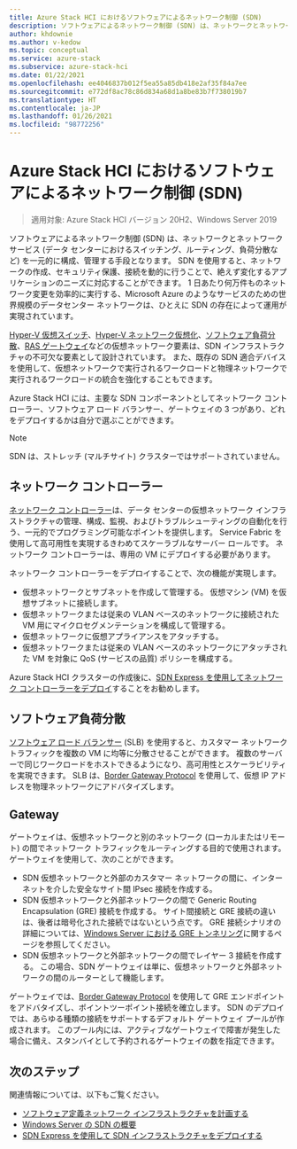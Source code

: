 ```yaml
---
title: Azure Stack HCI におけるソフトウェアによるネットワーク制御 (SDN)
description: ソフトウェアによるネットワーク制御 (SDN) は、ネットワークとネットワーク サービス (データ センターにおけるスイッチング、ルーティング、負荷分散など) を一元的に構成、管理する手段となります。
author: khdownie
ms.author: v-kedow
ms.topic: conceptual
ms.service: azure-stack
ms.subservice: azure-stack-hci
ms.date: 01/22/2021
ms.openlocfilehash: ee4046837b012f5ea55a85db418e2af35f84a7ee
ms.sourcegitcommit: e772df8ac78c86d834a68d1a8be83b7f738019b7
ms.translationtype: HT
ms.contentlocale: ja-JP
ms.lasthandoff: 01/26/2021
ms.locfileid: "98772256"
---
```

# <a name="software-defined-networking-sdn-in-azure-stack-hci"></a>Azure Stack HCI におけるソフトウェアによるネットワーク制御 (SDN)

> 適用対象: Azure Stack HCI バージョン 20H2、Windows Server 2019

ソフトウェアによるネットワーク制御 (SDN) は、ネットワークとネットワーク サービス (データ センターにおけるスイッチング、ルーティング、負荷分散など) を一元的に構成、管理する手段となります。 SDN を使用すると、ネットワークの作成、セキュリティ保護、接続を動的に行うことで、絶えず変化するアプリケーションのニーズに対応することができます。 1 日あたり何万件ものネットワーク変更を効率的に実行する、Microsoft Azure のようなサービスのための世界規模のデータセンター ネットワークは、ひとえに SDN の存在によって運用が実現されています。

[Hyper-V 仮想スイッチ](/windows-server/virtualization/hyper-v-virtual-switch/hyper-v-virtual-switch)、[Hyper-V ネットワーク仮想化](/windows-server/networking/sdn/technologies/hyper-v-network-virtualization/hyper-v-network-virtualization)、[ソフトウェア負荷分散](/windows-server/networking/sdn/technologies/network-function-virtualization/software-load-balancing-for-sdn)、[RAS ゲートウェイ](/windows-server/networking/sdn/technologies/network-function-virtualization/ras-gateway-for-sdn)などの仮想ネットワーク要素は、SDN インフラストラクチャの不可欠な要素として設計されています。 また、既存の SDN 適合デバイスを使用して、仮想ネットワークで実行されるワークロードと物理ネットワークで実行されるワークロードの統合を強化することもできます。

Azure Stack HCI には、主要な SDN コンポーネントとしてネットワーク コントローラー、ソフトウェア ロード バランサー、ゲートウェイの 3 つがあり、どれをデプロイするかは自分で選ぶことができます。

   > [!NOTE]
   > SDN は、ストレッチ (マルチサイト) クラスターではサポートされていません。

## <a name="network-controller"></a>ネットワーク コントローラー

[ネットワーク コントローラー](/windows-server/networking/sdn/technologies/Software-Defined-Networking-Technologies#network-controller)は、データ センターの仮想ネットワーク インフラストラクチャの管理、構成、監視、およびトラブルシューティングの自動化を行う、一元的でプログラミング可能なポイントを提供します。 Service Fabric を使用して高可用性を実現するきわめてスケーラブルなサーバー ロールです。 ネットワーク コントローラーは、専用の VM にデプロイする必要があります。

ネットワーク コントローラーをデプロイすることで、次の機能が実現します。

- 仮想ネットワークとサブネットを作成して管理する。 仮想マシン (VM) を仮想サブネットに接続します。
- 仮想ネットワークまたは従来の VLAN ベースのネットワークに接続された VM 用にマイクロセグメンテーションを構成して管理する。
- 仮想ネットワークに仮想アプライアンスをアタッチする。
- 仮想ネットワークまたは従来の VLAN ベースのネットワークにアタッチされた VM を対象に QoS (サービスの品質) ポリシーを構成する。

Azure Stack HCI クラスターの作成後に、[SDN Express を使用してネットワーク コントローラーをデプロイ](../manage/sdn-express.md)することをお勧めします。

## <a name="software-load-balancing"></a>ソフトウェア負荷分散

[ソフトウェア ロード バランサー](software-load-balancer.md) (SLB) を使用すると、カスタマー ネットワーク トラフィックを複数の VM に均等に分散させることができます。 複数のサーバーで同じワークロードをホストできるようになり、高可用性とスケーラビリティを実現できます。 SLB は、[Border Gateway Protocol](/windows-server/remote/remote-access/bgp/border-gateway-protocol-bgp) を使用して、仮想 IP アドレスを物理ネットワークにアドバタイズします。

## <a name="gateway"></a>Gateway

ゲートウェイは、仮想ネットワークと別のネットワーク (ローカルまたはリモート) の間でネットワーク トラフィックをルーティングする目的で使用されます。 ゲートウェイを使用して、次のことができます。

- SDN 仮想ネットワークと外部のカスタマー ネットワークの間に、インターネットを介した安全なサイト間 IPsec 接続を作成する。
- SDN 仮想ネットワークと外部ネットワークの間で Generic Routing Encapsulation (GRE) 接続を作成する。 サイト間接続と GRE 接続の違いは、後者は暗号化された接続ではないという点です。 GRE 接続シナリオの詳細については、[Windows Server における GRE トンネリング](/windows-server/remote/remote-access/ras-gateway/gre-tunneling-windows-server)に関するページを参照してください。
- SDN 仮想ネットワークと外部ネットワークの間でレイヤー 3 接続を作成する。 この場合、SDN ゲートウェイは単に、仮想ネットワークと外部ネットワークの間のルーターとして機能します。

ゲートウェイでは、[Border Gateway Protocol](/windows-server/remote/remote-access/bgp/border-gateway-protocol-bgp) を使用して GRE エンドポイントをアドバタイズし、ポイントツーポイント接続を確立します。 SDN のデプロイでは、あらゆる種類の接続をサポートするデフォルト ゲートウェイ プールが作成されます。 このプール内には、アクティブなゲートウェイで障害が発生した場合に備え、スタンバイとして予約されるゲートウェイの数を指定できます。

## <a name="next-steps"></a>次のステップ

関連情報については、以下もご覧ください。

- [ソフトウェア定義ネットワーク インフラストラクチャを計画する](plan-software-defined-networking-infrastructure.md)
- [Windows Server の SDN の概要](/windows-server/networking/sdn/software-defined-networking)
- [SDN Express を使用して SDN インフラストラクチャをデプロイする](../manage/sdn-express.md)
